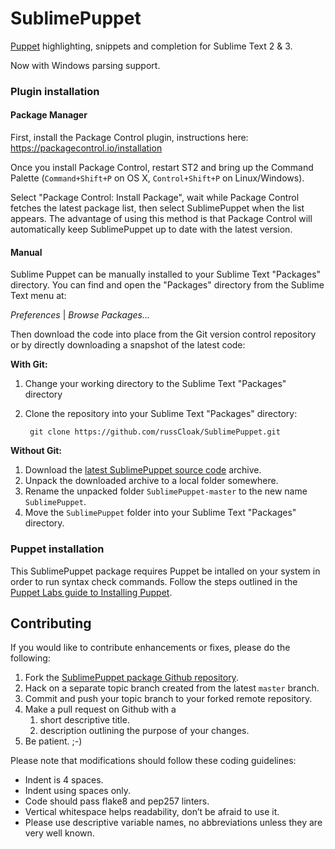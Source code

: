 SublimePuppet
=============

[Puppet][] highlighting, snippets and completion for Sublime Text 2 & 3.  

Now with Windows parsing support.

### Plugin installation

#### Package Manager

First, install the Package Control plugin, instructions here: https://packagecontrol.io/installation

Once you install Package Control, restart ST2 and bring up the Command Palette (`Command+Shift+P` on OS X, `Control+Shift+P` on Linux/Windows). 

Select "Package Control: Install Package", wait while Package Control fetches the latest package list, then select SublimePuppet when the list appears. The advantage of using this method is that Package Control will automatically keep SublimePuppet up to date with the latest version.

#### Manual

Sublime Puppet can be manually installed to your Sublime Text "Packages" directory. You can find and open the "Packages" directory from the Sublime Text menu at:

_Preferences_ | _Browse Packages..._

Then download the code into place from the Git version control repository or by directly downloading a snapshot of the latest code: 

**With Git:** 

1. Change your working directory to the Sublime Text "Packages" directory
1. Clone the repository into your Sublime Text "Packages" directory:

        git clone https://github.com/russCloak/SublimePuppet.git

**Without Git:** 

1. Download the [latest SublimePuppet source code](https://github.com/russCloak/SublimePuppet/archive/master.zip) archive.
1. Unpack the downloaded archive to a local folder somewhere.
1. Rename the unpacked folder `SublimePuppet-master` to the new name `SublimePuppet`.
1. Move the `SublimePuppet` folder into your Sublime Text "Packages" directory.


### Puppet installation

This SublimePuppet package requires Puppet be intalled on your system in order to run syntax check commands. Follow the steps outlined in the [Puppet Labs guide to Installing Puppet](https://docs.puppet.com/puppet/latest/install_pre.html). 

## Contributing

If you would like to contribute enhancements or fixes, please do the following:

1. Fork the [SublimePuppet package Github repository](https://github.com/russCloak/SublimePuppet).
1. Hack on a separate topic branch created from the latest `master` branch.
1. Commit and push your topic branch to your forked remote repository.
1. Make a pull request on Github with a 
    1. short descriptive title.
    1. description outlining the purpose of your changes.
1. Be patient.  ;-)

Please note that modifications should follow these coding guidelines:

- Indent is 4 spaces. 
- Indent using spaces only.
- Code should pass flake8 and pep257 linters.
- Vertical whitespace helps readability, don’t be afraid to use it.
- Please use descriptive variable names, no abbreviations unless they are very well known.

[Puppet]: https://puppet.com/
